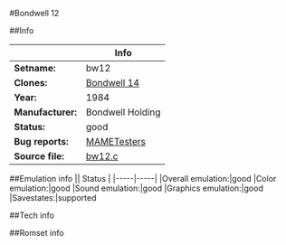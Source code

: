#Bondwell 12

##Info

||Info|
|-----|-----|
|**Setname:**|bw12
|**Clones:**|[Bondwell 14](bw14.md)
|**Year:**|1984
|**Manufacturer:**|Bondwell Holding
|**Status:**|good
|**Bug reports:**|[MAMETesters](http://mametesters.org/view_all_set.php?type=1&temporary=y&search=bw12.c)
|**Source file:**|[bw12.c](https://github.com/mamedev/mame/blob/master/src/mess/drivers/bw12.c)

##Emulation info
|| Status |
|-----|-----|
|Overall emulation:|good
|Color emulation:|good
|Sound emulation:|good
|Graphics emulation:|good
|Savestates:|supported

##Tech info

##Romset info

<!--- START OF EDITED COMMENT DO NOT TOUCH TEXT ABOVE-->
